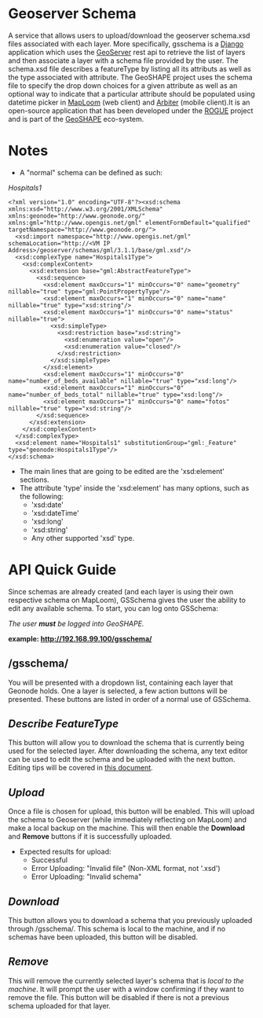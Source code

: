 Geoserver Schema
================
A service that allows users to upload/download the geoserver schema.xsd files associated with each layer. More specifically, gsschema is a [Django][1] application which uses the [GeoServer][2] rest api to retrieve the list of layers and then associate a layer with a schema file provided by the user. The schema.xsd file describes a featureType by listing all its attributs as well as the type associated with attribute. The GeoSHAPE project uses the schema file to specify the drop down choices for a given attribute as well as an optional way to indicate that a particular attribute should be populated using datetime picker in [MapLoom][6] (web client) and [Arbiter][5] (mobile client).It is an open-source application that has been developed under the [ROGUE][4] project and is part of the [GeoSHAPE][3] eco-system.

Notes
=============
- A "normal" schema can be defined as such:

*Hospitals1*
```
<?xml version="1.0" encoding="UTF-8"?><xsd:schema xmlns:xsd="http://www.w3.org/2001/XMLSchema" xmlns:geonode="http://www.geonode.org/" xmlns:gml="http://www.opengis.net/gml" elementFormDefault="qualified" targetNamespace="http://www.geonode.org/">
  <xsd:import namespace="http://www.opengis.net/gml" schemaLocation="http://<VM IP Address>/geoserver/schemas/gml/3.1.1/base/gml.xsd"/>
  <xsd:complexType name="Hospitals1Type">
    <xsd:complexContent>
      <xsd:extension base="gml:AbstractFeatureType">
        <xsd:sequence>
          <xsd:element maxOccurs="1" minOccurs="0" name="geometry" nillable="true" type="gml:PointPropertyType"/>
          <xsd:element maxOccurs="1" minOccurs="0" name="name" nillable="true" type="xsd:string"/>
          <xsd:element maxOccurs="1" minOccurs="0" name="status" nillable="true">
            <xsd:simpleType>
              <xsd:restriction base="xsd:string">
                <xsd:enumeration value="open"/>
                <xsd:enumeration value="closed"/>
              </xsd:restriction>
            </xsd:simpleType>
          </xsd:element>
          <xsd:element maxOccurs="1" minOccurs="0" name="number_of_beds_available" nillable="true" type="xsd:long"/>
          <xsd:element maxOccurs="1" minOccurs="0" name="number_of_beds_total" nillable="true" type="xsd:long"/>
          <xsd:element maxOccurs="1" minOccurs="0" name="fotos" nillable="true" type="xsd:string"/>
        </xsd:sequence>
      </xsd:extension>
    </xsd:complexContent>
  </xsd:complexType>
  <xsd:element name="Hospitals1" substitutionGroup="gml:_Feature" type="geonode:Hospitals1Type"/>
</xsd:schema>
```

- The main lines that are going to be edited are the 'xsd:element' sections.
- The attribute 'type' inside the 'xsd:element' has many options, such as the following:
    - 'xsd:date'
    - 'xsd:dateTime'
    - 'xsd:long'
    - 'xsd:string'
    - Any other supported 'xsd' type.

API Quick Guide
=============
Since schemas are already created (and each layer is using their own respective schema on MapLoom), GSSchema gives the user the ability to edit any available schema.
To start, you can log onto GSSchema:

*The user **_must_** be logged into GeoSHAPE.*

**example: http://192.168.99.100/gsschema/**

**/gsschema/**
-------------
You will be presented with a dropdown list, containing each layer that Geonode holds.
One a layer is selected, a few action buttons will be presented. These buttons are listed in order of a normal use of GSSchema.

*Describe FeatureType*
-------
This button will allow you to download the schema that is currently being used for the selected layer. After downloading the schema, any text editor can be used to edit the schema and be uploaded with the next button. Editing tips will be covered in [this document][7].

*Upload*
-------
Once a file is chosen for upload, this button will be enabled. This will upload the schema to Geoserver (while immediately reflecting on MapLoom) and make a local backup on the machine. This will then enable the **Download** and **Remove** buttons if it is successfully uploaded.

- Expected results for upload:
    - Successful
    - Error Uploading: "Invalid file" (Non-XML format, not '.xsd')
    - Error Uploading: "Invalid schema"

*Download*
------
This button allows you to download a schema that you previously uploaded through /gsschema/. This schema is local to the machine, and if no schemas have been uploaded, this button will be disabled.

*Remove*
-------
This will remove the currently selected layer's schema that is *local to the machine*. It will prompt the user with a window confirming if they want to remove the file. This button will be disabled if there is not a previous schema uploaded for that layer.



  [1]: http://djangoproject.com "Django"
  [2]: http://geoserver.org "GeoServer"
  [3]: http://geoshape.org "GeoSHAPE"
  [4]: http://github.com/rogue-jctd/ "ROGUE"
  [5]: http://github.com/ROGUE-JCTD/Arbiter-Android "Arbiter"
  [6]: http://github.com/ROGUE-JCTD/MapLoom  "MapLoom"
  [7]: https://docs.google.com/document/d/1gz0qHIhY0LT2xceRX8gpXDCwbOxshzmbLXCu48Tz-MM/edit
